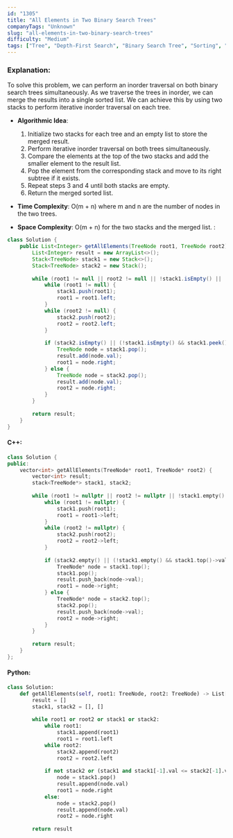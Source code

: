 ```yaml
---
id: "1305"
title: "All Elements in Two Binary Search Trees"
companyTags: "Unknown"
slug: "all-elements-in-two-binary-search-trees"
difficulty: "Medium"
tags: ["Tree", "Depth-First Search", "Binary Search Tree", "Sorting", "Binary Tree"]
---
```


### Explanation:
To solve this problem, we can perform an inorder traversal on both binary search trees simultaneously. As we traverse the trees in inorder, we can merge the results into a single sorted list. We can achieve this by using two stacks to perform iterative inorder traversal on each tree.

- **Algorithmic Idea**:
  1. Initialize two stacks for each tree and an empty list to store the merged result.
  2. Perform iterative inorder traversal on both trees simultaneously.
  3. Compare the elements at the top of the two stacks and add the smaller element to the result list.
  4. Pop the element from the corresponding stack and move to its right subtree if it exists.
  5. Repeat steps 3 and 4 until both stacks are empty.
  6. Return the merged sorted list.

- **Time Complexity**: O(m + n) where m and n are the number of nodes in the two trees.
- **Space Complexity**: O(m + n) for the two stacks and the merged list.
:
```java
class Solution {
    public List<Integer> getAllElements(TreeNode root1, TreeNode root2) {
        List<Integer> result = new ArrayList<>();
        Stack<TreeNode> stack1 = new Stack<>();
        Stack<TreeNode> stack2 = new Stack();
        
        while (root1 != null || root2 != null || !stack1.isEmpty() || !stack2.isEmpty()) {
            while (root1 != null) {
                stack1.push(root1);
                root1 = root1.left;
            }
            while (root2 != null) {
                stack2.push(root2);
                root2 = root2.left;
            }
            
            if (stack2.isEmpty() || (!stack1.isEmpty() && stack1.peek().val <= stack2.peek().val)) {
                TreeNode node = stack1.pop();
                result.add(node.val);
                root1 = node.right;
            } else {
                TreeNode node = stack2.pop();
                result.add(node.val);
                root2 = node.right;
            }
        }
        
        return result;
    }
}
```

#### C++:
```cpp
class Solution {
public:
    vector<int> getAllElements(TreeNode* root1, TreeNode* root2) {
        vector<int> result;
        stack<TreeNode*> stack1, stack2;
        
        while (root1 != nullptr || root2 != nullptr || !stack1.empty() || !stack2.empty()) {
            while (root1 != nullptr) {
                stack1.push(root1);
                root1 = root1->left;
            }
            while (root2 != nullptr) {
                stack2.push(root2);
                root2 = root2->left;
            }
            
            if (stack2.empty() || (!stack1.empty() && stack1.top()->val <= stack2.top()->val)) {
                TreeNode* node = stack1.top();
                stack1.pop();
                result.push_back(node->val);
                root1 = node->right;
            } else {
                TreeNode* node = stack2.top();
                stack2.pop();
                result.push_back(node->val);
                root2 = node->right;
            }
        }
        
        return result;
    }
};
```

#### Python:
```python
class Solution:
    def getAllElements(self, root1: TreeNode, root2: TreeNode) -> List[int]:
        result = []
        stack1, stack2 = [], []
        
        while root1 or root2 or stack1 or stack2:
            while root1:
                stack1.append(root1)
                root1 = root1.left
            while root2:
                stack2.append(root2)
                root2 = root2.left
            
            if not stack2 or (stack1 and stack1[-1].val <= stack2[-1].val):
                node = stack1.pop()
                result.append(node.val)
                root1 = node.right
            else:
                node = stack2.pop()
                result.append(node.val)
                root2 = node.right
        
        return result
```